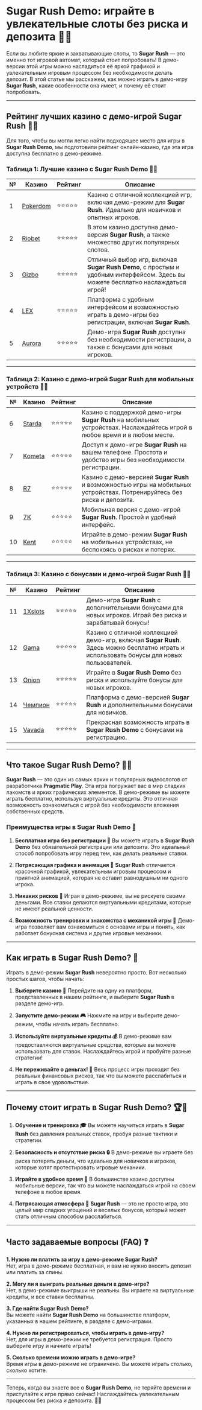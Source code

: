 # **Sugar Rush Demo: играйте в увлекательные слоты без риска и депозита 🍬🎰**

Если вы любите яркие и захватывающие слоты, то **Sugar Rush** — это именно тот игровой автомат, который стоит попробовать! В демо-версии этой игры можно насладиться её яркой графикой и увлекательным игровым процессом без необходимости делать депозит. В этой статье мы расскажем, как можно играть в демо-игру **Sugar Rush**, какие особенности она имеет, и почему её стоит попробовать.

---

## **Рейтинг лучших казино с демо-игрой Sugar Rush 🍭💎**

Для того, чтобы вы могли легко найти подходящее место для игры в **Sugar Rush Demo**, мы подготовили рейтинг онлайн-казино, где эта игра доступна бесплатно в демо-режиме.

### **Таблица 1: Лучшие казино с Sugar Rush Demo 🎰🍬**

| **№** | **Казино**                           | **Рейтинг** | **Описание**                                                                                                                                                     |
|-------|-------------------------------------|-------------|----------------------------------------------------------------------------------------------------------------------------------------------------------------|
| 1     | [Pokerdom](https://brandplay.link/4k77v2yx) | ⭐⭐⭐⭐⭐      | Казино с отличной коллекцией игр, включая демо-режим для **Sugar Rush**. Идеально для новичков и опытных игроков.                                                |
| 2     | [Riobet](https://brandplay.link/7xBLTPyj) | ⭐⭐⭐⭐⭐      | В этом казино доступна демо-версия **Sugar Rush**, а также множество других популярных слотов.                                                                  |
| 3     | [Gizbo](https://brandplay.link/bprXw4YV) | ⭐⭐⭐⭐⭐      | Отличный выбор игр, включая **Sugar Rush Demo**, с простым и удобным интерфейсом. Здесь вы можете бесплатно наслаждаться игрой!                                   |
| 4     | [LEX](https://brandplay.link/zW4hdDFV)  | ⭐⭐⭐⭐⭐      | Платформа с удобным интерфейсом и возможностью играть в демо-игры без регистрации, включая **Sugar Rush**.                                                     |
| 5     | [Aurora](https://10trafic-stat2.com/click/668546556bcc6313411604bd/6766/13032/subaccount) | ⭐⭐⭐⭐⭐      | Демо-игра **Sugar Rush** доступна без необходимости регистрации, а также с бонусами для новых игроков.                                                         |

---

### **Таблица 2: Казино с демо-игрой Sugar Rush для мобильных устройств 📱🍭**

| **№** | **Казино**                           | **Рейтинг** | **Описание**                                                                                                                                                     |
|-------|-------------------------------------|-------------|----------------------------------------------------------------------------------------------------------------------------------------------------------------|
| 6     | [Starda](https://brandplay.link/fB7xwRFL) | ⭐⭐⭐⭐⭐      | Казино с поддержкой демо-игры **Sugar Rush** на мобильных устройствах. Наслаждайтесь игрой в любое время и в любом месте.                                          |
| 7     | [Kometa](https://brandplay.link/8ZymQJV8) | ⭐⭐⭐⭐⭐      | Доступ к демо-игре **Sugar Rush** на вашем телефоне. Простота и удобство игры без необходимости регистрации.                                                     |
| 8     | [R7](https://brandplay.link/bMd3Yjsw)     | ⭐⭐⭐⭐⭐      | Казино с демо-версией **Sugar Rush** и возможностью игры на мобильных устройствах. Потренируйтесь без риска и депозита.                                            |
| 9     | [7K](https://brandplay.link/BvQyFShp)      | ⭐⭐⭐⭐⭐      | Мобильная версия с демо-игрой **Sugar Rush**. Простой и удобный интерфейс.                                                                                        |
| 10    | [Kent](https://brandplay.link/Fv2WP3js)    | ⭐⭐⭐⭐⭐      | Играйте в демо-режим **Sugar Rush** на мобильных устройствах, не беспокоясь о рисках и потерях.                                                                  |

---

### **Таблица 3: Казино с бонусами и демо-игрой Sugar Rush 🤑🍬**

| **№** | **Казино**                           | **Рейтинг** | **Описание**                                                                                                                                                     |
|-------|-------------------------------------|-------------|----------------------------------------------------------------------------------------------------------------------------------------------------------------|
| 11    | [1Xslots](https://brandplay.link/hSB1khtr) | ⭐⭐⭐⭐⭐      | Демо-игра **Sugar Rush** с дополнительными бонусами для новых игроков. Играй без риска и зарабатывай бонусы!                                                     |
| 12    | [Gama](https://brandplay.link/j6NMKsDz)   | ⭐⭐⭐⭐⭐      | Казино с отличной коллекцией демо-игр, включая **Sugar Rush**. Здесь можно бесплатно играть и использовать бонусы для новых пользователей.                        |
| 13    | [Onion](https://brandplay.link/zBGRVpQ9)  | ⭐⭐⭐⭐⭐      | Играйте в **Sugar Rush Demo** без риска и используйте бонусы для новых игроков.                                                                                  |
| 14    | [Чемпион](https://temon-gter.cfd/go/lRq?p80412p304504pcc44t17455) | ⭐⭐⭐⭐⭐      | Платформа с демо-версией **Sugar Rush** и дополнительными бонусами для новичков.                                                                                 |
| 15    | [Vavada](https://vavadapartner.pro/?promo=ea5c9275-6854-4505-94fc-95ab18221945-linkb2) | ⭐⭐⭐⭐⭐      | Прекрасная возможность играть в **Sugar Rush Demo** с бонусами на регистрацию.                                                                                   |

---

## **Что такое Sugar Rush Demo? 🍬🎰**

**Sugar Rush** — это один из самых ярких и популярных видеослотов от разработчика **Pragmatic Play**. Эта игра погружает вас в мир сладких лакомств и ярких графических элементов. В демо-режиме вы можете играть бесплатно, используя виртуальные кредиты. Это отличная возможность ознакомиться с игрой без необходимости вложения собственных средств.

### **Преимущества игры в Sugar Rush Demo 🍭**

1. **Бесплатная игра без регистрации 🎉**
   Вы можете играть в **Sugar Rush Demo** без обязательной регистрации или депозита. Это идеальный способ попробовать игру перед тем, как делать реальные ставки.

2. **Потрясающая графика и анимация 🌟**
   **Sugar Rush** отличается красочной графикой, увлекательным игровым процессом и приятной анимацией, которая не оставит равнодушным ни одного игрока.

3. **Никаких рисков 💸**
   Играя в демо-режиме, вы не рискуете своими деньгами. Все ставки делаются виртуальными кредитами, которые не имеют реальной ценности.

4. **Возможность тренировки и знакомства с механикой игры 🧠**
   Демо-игра позволяет вам ознакомиться с основами игры и понять, как работает бонусная система и другие игровые механики.

---

## **Как играть в Sugar Rush Demo? 🤔**

Играть в демо-режим **Sugar Rush** невероятно просто. Вот несколько простых шагов, чтобы начать:

1. **Выберите казино 💼**
   Перейдите на одну из платформ, представленных в нашем рейтинге, и выберите **Sugar Rush** в разделе демо-игр.

2. **Запустите демо-режим 🎮**
   Нажмите на игру и выберите демо-режим, чтобы начать играть бесплатно.

3. **Используйте виртуальные кредиты 💰**
   В демо-режиме вам предоставляются виртуальные средства, которые вы можете использовать для ставок. Наслаждайтесь игрой и пробуйте разные стратегии!

4. **Не переживайте о деньгах! 💸**
   Весь процесс игры проходит без реальных финансовых рисков, так что вы можете расслабиться и играть в свое удовольствие.

---

## **Почему стоит играть в Sugar Rush Demo? 🏆🍬**

1. **Обучение и тренировка 🎓**
   Вы можете научиться играть в **Sugar Rush** без давления реальных ставок, пробуя разные тактики и стратегии.

2. **Безопасность и отсутствие риска 🔒**
   В демо-режиме вы играете без риска потерять деньги, что идеально для новичков и игроков, которые хотят протестировать игровые механики.

3. **Играйте в удобное время 📱**
   В большинстве казино доступны мобильные версии, так что вы можете наслаждаться игрой на своем телефоне в любое время.

4. **Потрясающая атмосфера 🍭**
   **Sugar Rush** — это не просто игра, это целый мир сладких угощений и веселых бонусов, который может стать отличным способом расслабиться.

---

## **Часто задаваемые вопросы (FAQ) ❓**

**1. Нужно ли платить за игру в демо-режиме Sugar Rush?**  
Нет, игра в демо-режиме бесплатная, и вам не нужно вносить депозит или платить за спины.

**2. Могу ли я выиграть реальные деньги в демо-игре?**  
Нет, в демо-режиме выигрыши не реальны. Вы играете на виртуальные кредиты, и все ставки бесплатны.

**3. Где найти Sugar Rush Demo?**  
Вы можете найти **Sugar Rush Demo** на большинстве платформ, указанных в нашем рейтинге, в разделе с демо-играми.

**4. Нужно ли регистрироваться, чтобы играть в демо-игру?**  
Нет, для игры в демо-режим не требуется регистрация. Просто выберите игру и начните играть!

**5. Сколько времени можно играть в демо-игре?**  
Время игры в демо-режиме не ограничено. Вы можете играть столько, сколько хотите.

---

Теперь, когда вы знаете все о **Sugar Rush Demo**, не теряйте времени и приступайте к игре прямо сейчас! Наслаждайтесь увлекательным процессом без риска и депозита. 🎉🍬

